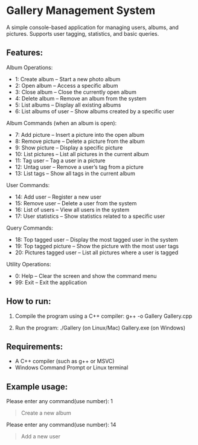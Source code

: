 # Gallery Management System

A simple console-based application for managing users, albums, and pictures. Supports user tagging, statistics, and basic queries.

## Features:

Album Operations:

* 1: Create album – Start a new photo album
* 2: Open album – Access a specific album
* 3: Close album – Close the currently open album
* 4: Delete album – Remove an album from the system
* 5: List albums – Display all existing albums
* 6: List albums of user – Show albums created by a specific user

Album Commands (when an album is open):

* 7: Add picture – Insert a picture into the open album
* 8: Remove picture – Delete a picture from the album
* 9: Show picture – Display a specific picture
* 10: List pictures – List all pictures in the current album
* 11: Tag user – Tag a user in a picture
* 12: Untag user – Remove a user’s tag from a picture
* 13: List tags – Show all tags in the current album

User Commands:

* 14: Add user – Register a new user
* 15: Remove user – Delete a user from the system
* 16: List of users – View all users in the system
* 17: User statistics – Show statistics related to a specific user

Query Commands:

* 18: Top tagged user – Display the most tagged user in the system
* 19: Top tagged picture – Show the picture with the most user tags
* 20: Pictures tagged user – List all pictures where a user is tagged

Utility Operations:

* 0: Help – Clear the screen and show the command menu
* 99: Exit – Exit the application

## How to run:

1. Compile the program using a C++ compiler:
   g++ -o Gallery Gallery.cpp

2. Run the program:
   ./Gallery (on Linux/Mac)
   Gallery.exe (on Windows)

## Requirements:

* A C++ compiler (such as g++ or MSVC)
* Windows Command Prompt or Linux terminal

## Example usage:

Please enter any command(use number): 1

> Create a new album

Please enter any command(use number): 14

> Add a new user

